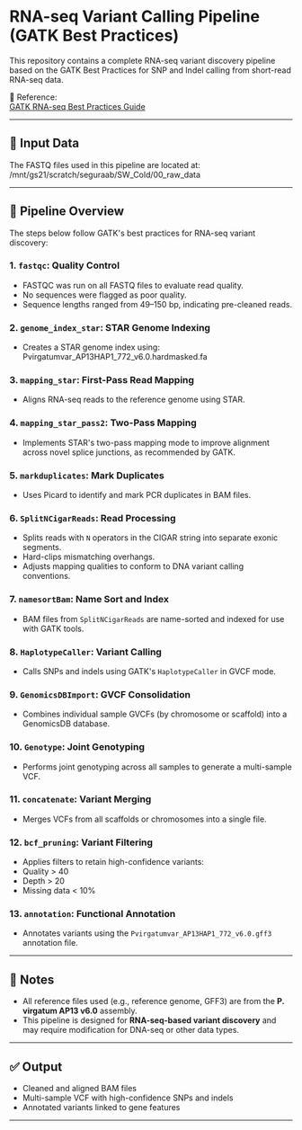 # RNA-seq Variant Calling Pipeline (GATK Best Practices)

This repository contains a complete RNA-seq variant discovery pipeline based on the GATK Best Practices for SNP and Indel calling from short-read RNA-seq data.

🔗 Reference:  
[GATK RNA-seq Best Practices Guide](https://gatk.broadinstitute.org/hc/en-us/articles/360035531192-RNAseq-short-variant-discovery-SNPs-Indels)

---

## 📁 Input Data

The FASTQ files used in this pipeline are located at:
/mnt/gs21/scratch/seguraab/SW_Cold/00_raw_data

---

## 🔬 Pipeline Overview

The steps below follow GATK's best practices for RNA-seq variant discovery:

### 1. `fastqc`: Quality Control
- FASTQC was run on all FASTQ files to evaluate read quality.
- No sequences were flagged as poor quality.
- Sequence lengths ranged from 49–150 bp, indicating pre-cleaned reads.

### 2. `genome_index_star`: STAR Genome Indexing
- Creates a STAR genome index using:
Pvirgatumvar_AP13HAP1_772_v6.0.hardmasked.fa

### 3. `mapping_star`: First-Pass Read Mapping
- Aligns RNA-seq reads to the reference genome using STAR.

### 4. `mapping_star_pass2`: Two-Pass Mapping
- Implements STAR's two-pass mapping mode to improve alignment across novel splice junctions, as recommended by GATK.

### 5. `markduplicates`: Mark Duplicates
- Uses Picard to identify and mark PCR duplicates in BAM files.

### 6. `SplitNCigarReads`: Read Processing
- Splits reads with `N` operators in the CIGAR string into separate exonic segments.
- Hard-clips mismatching overhangs.
- Adjusts mapping qualities to conform to DNA variant calling conventions.

### 7. `namesortBam`: Name Sort and Index
- BAM files from `SplitNCigarReads` are name-sorted and indexed for use with GATK tools.

### 8. `HaplotypeCaller`: Variant Calling
- Calls SNPs and indels using GATK's `HaplotypeCaller` in GVCF mode.

### 9. `GenomicsDBImport`: GVCF Consolidation
- Combines individual sample GVCFs (by chromosome or scaffold) into a GenomicsDB database.

### 10. `Genotype`: Joint Genotyping
- Performs joint genotyping across all samples to generate a multi-sample VCF.

### 11. `concatenate`: Variant Merging
- Merges VCFs from all scaffolds or chromosomes into a single file.

### 12. `bcf_pruning`: Variant Filtering
- Applies filters to retain high-confidence variants:
- Quality > 40
- Depth > 20
- Missing data < 10%

### 13. `annotation`: Functional Annotation
- Annotates variants using the `Pvirgatumvar_AP13HAP1_772_v6.0.gff3` annotation file.

---

## 🧬 Notes

- All reference files used (e.g., reference genome, GFF3) are from the **P. virgatum AP13 v6.0** assembly.
- This pipeline is designed for **RNA-seq-based variant discovery** and may require modification for DNA-seq or other data types.

---

## ✅ Output

- Cleaned and aligned BAM files
- Multi-sample VCF with high-confidence SNPs and indels
- Annotated variants linked to gene features

---





